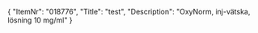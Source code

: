 {
  "ItemNr": "018776",
  "Title": "test",
  "Description": "OxyNorm, inj-vätska, lösning 10 mg/ml"
}